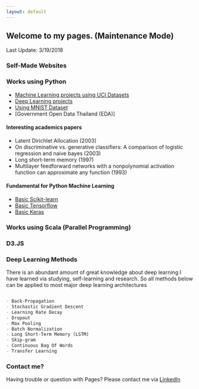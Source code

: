 ```yaml
---
layout: default
---
```


## Welcome to my pages. (Maintenance Mode)

Last Update: 3/19/2018


### Self-Made Websites

### Works using Python

- [Machine Learning projects using UCI Datasets](model-for-uci)
- [Deep Learning projects](deep-learning)
- [Using MNIST Dataset](deep-learning)
- [Government Open Data Thailand (EDA)]

#### Interesting academics papers
- Latent Dirichlet Allocation (2003)
- On discriminative vs. generative classifiers: A comparison of logistic regression and naive bayes (2003)
- Long short-term memory (1997)
- Multilayer feedforward networks with a nonpolynomial activation function can approximate any function (1993)

#### Fundamental for Python Machine Learning

- [Basic Scikit-learn](scikit-basic)
- [Basic Tensorflow](tensorflow-basic)
- [Basic Keras](keras-basic)


### Works using Scala (Parallel Programming)


### D3.JS

### Deep Learning Methods

There is an abundant amount of great knowledge about deep learning I have learned via studying, self-learning and research.
So all methods below can be applied to most major deep learning architectures

```markdown

- Back-Propagation
- Stochastic Gradient Descent
- Learning Rate Decay
- Dropout
- Max Pooling
- Batch Normalization
- Long Short-Term Memory (LSTM)
- Skip-gram
- Continuous Bag Of Words
- Transfer Learning

```



### Contact me?

Having trouble or question with Pages? Please contact me via [LinkedIn](https://www.linkedin.com/in/chalothorn-chavalitchevinkul-518671141/)
